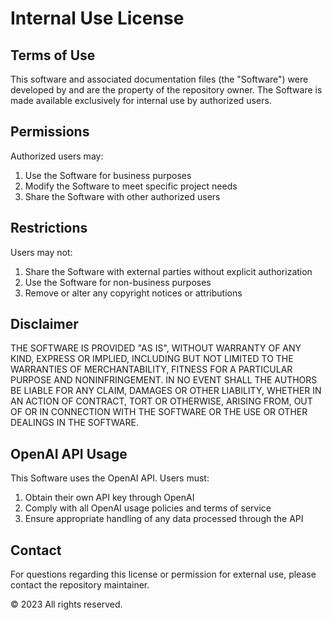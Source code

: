 # Internal Use License

## Terms of Use

This software and associated documentation files (the "Software") were developed by and are the property of the repository owner. The Software is made available exclusively for internal use by authorized users.

## Permissions

Authorized users may:
1. Use the Software for business purposes
2. Modify the Software to meet specific project needs
3. Share the Software with other authorized users

## Restrictions

Users may not:
1. Share the Software with external parties without explicit authorization
2. Use the Software for non-business purposes
3. Remove or alter any copyright notices or attributions

## Disclaimer

THE SOFTWARE IS PROVIDED "AS IS", WITHOUT WARRANTY OF ANY KIND, EXPRESS OR IMPLIED, INCLUDING BUT NOT LIMITED TO THE WARRANTIES OF MERCHANTABILITY, FITNESS FOR A PARTICULAR PURPOSE AND NONINFRINGEMENT. IN NO EVENT SHALL THE AUTHORS BE LIABLE FOR ANY CLAIM, DAMAGES OR OTHER LIABILITY, WHETHER IN AN ACTION OF CONTRACT, TORT OR OTHERWISE, ARISING FROM, OUT OF OR IN CONNECTION WITH THE SOFTWARE OR THE USE OR OTHER DEALINGS IN THE SOFTWARE.

## OpenAI API Usage

This Software uses the OpenAI API. Users must:
1. Obtain their own API key through OpenAI
2. Comply with all OpenAI usage policies and terms of service
3. Ensure appropriate handling of any data processed through the API

## Contact

For questions regarding this license or permission for external use, please contact the repository maintainer.

© 2023 All rights reserved. 